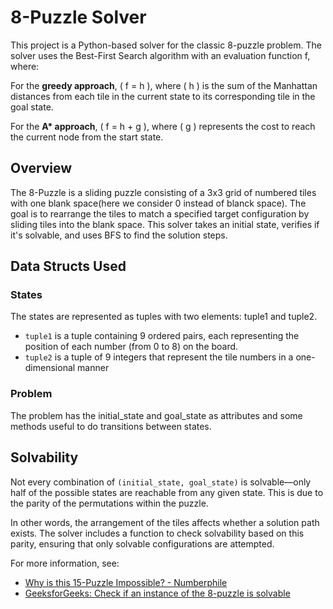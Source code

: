 # 8-Puzzle Solver

This project is a Python-based solver for the classic 8-puzzle problem. The solver uses the Best-First Search algorithm with an evaluation function f, where:

For the **greedy approach**, \( f = h \), where \( h \) is the sum of the Manhattan distances from each tile in the current state to its corresponding tile in the goal state.

For the **A\* approach**, \( f = h + g \), where \( g \) represents the cost to reach the current node from the start state.

## Overview
The 8-Puzzle is a sliding puzzle consisting of a 3x3 grid of numbered tiles with one blank space(here we consider 0 instead of blanck space). The goal is to rearrange the tiles to match a specified target configuration by sliding tiles into the blank space. This solver takes an initial state, verifies if it's solvable, and uses BFS to find the solution steps.

## Data Structs Used 

### States
The states are represented as tuples with two elements: tuple1 and tuple2.
 - `tuple1` is a tuple containing 9 ordered pairs, each representing the position of each number (from 0 to 8) on the board.
 - `tuple2` is a tuple of 9 integers that represent the tile numbers in a one-dimensional manner

### Problem
The problem has the initial_state and goal_state as attributes and some methods useful to do transitions between states.

## Solvability
Not every combination of `(initial_state, goal_state)` is solvable—only half of the possible states are reachable from any given state. This is due to the parity of the permutations within the puzzle. 

In other words, the arrangement of the tiles affects whether a solution path exists. The solver includes a function to check solvability based on this parity, ensuring that only solvable configurations are attempted.

For more information, see:
- [Why is this 15-Puzzle Impossible? - Numberphile](https://www.youtube.com/watch?v=YI1WqYKHi78&t=1021s)
- [GeeksforGeeks: Check if an instance of the 8-puzzle is solvable](https://www.geeksforgeeks.org/check-instance-8-puzzle-solvable/)
